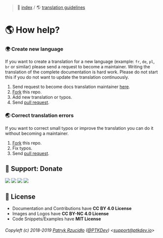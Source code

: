 > 📌 [index](../../README.md) / 🌎 [translation guidelines](README.md)

# 🌎 How help?

### 🌍 Create new language

If you want to create a translation for a new language (example: `fr`, `de`, `pl`, `br` or similar) please send a request to become a maintainer. Writing the translation of the complete documentation is hard work. Please do not start this if you do not want to update the translation continuously.

1. Send request to become docs translation maintainer [here](https://github.com/social-manager-tools/socialmanagertools-docs/issues/new/choose).
2. [Fork](https://github.com/social-manager-tools/socialmanagertools-docs/fork) this repo.
3. Add new translation or typos.
4. Send [pull request](https://github.com/social-manager-tools/socialmanagertools-docs/pulls).

### 🌏 Correct translation errors
If you want to correct small typos or improve the translation you can do it without becoming a maintainer.

1. [Fork](https://github.com/social-manager-tools/socialmanagertools-docs/fork) this repo.
2. Fix typos.
3. Send [pull request](https://github.com/social-manager-tools/socialmanagertools-docs/pulls).


## 🎁 Support: Donate
[![](https://img.shields.io/badge/donate-paypal-005EA6.svg)](http://paypal.ptkdev.io) [![](https://img.shields.io/badge/donate-patreon-F87668.svg)](http://patreon.ptkdev.io) [![](https://img.shields.io/badge/donate-opencollective-5DA4F9.svg)](http://opencollective.ptkdev.io) [![](https://img.shields.io/badge/buy%20me-coffee-4B788C.svg)](http://coffee.ptkdev.io)

## 💫 License
* Documentation and Contributions have **CC BY 4.0 License**
* Images and Logos have **CC BY-NC 4.0 License**
* Code Snippets/Examples have **MIT License**

###### Copyleft (c) 2018-2019 [Patryk Rzucidło](https://ptk.dev) ([@PTKDev](https://twitter.com/ptkdev)) <[support@ptkdev.io](mailto:support@ptkdev.io)>
